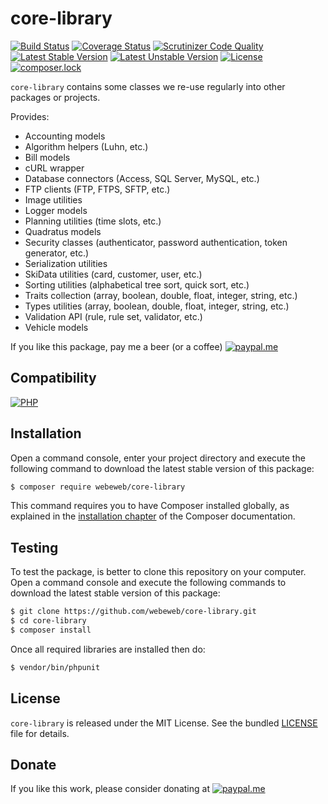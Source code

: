 core-library
============

[![Build Status](https://img.shields.io/github/workflow/status/webeweb/core-library/build?style=flat-square)](https://github.com/webeweb/core-library/actions)
[![Coverage Status](https://img.shields.io/coveralls/github/webeweb/core-library/master.svg?style=flat-square)](https://coveralls.io/github/webeweb/core-library?branch=master)
[![Scrutinizer Code Quality](https://img.shields.io/scrutinizer/quality/g/webeweb/core-library/master.svg?style=flat-square)](https://scrutinizer-ci.com/g/webeweb/core-library/?branch=master)
[![Latest Stable Version](https://img.shields.io/packagist/v/webeweb/core-library.svg?style=flat-square)](https://packagist.org/packages/webeweb/core-library)
[![Latest Unstable Version](https://img.shields.io/packagist/vpre/webeweb/core-library.svg?style=flat-square)](https://packagist.org/packages/webeweb/core-library)
[![License](https://img.shields.io/packagist/l/webeweb/core-library.svg?style=flat-square)](https://packagist.org/packages/webeweb/core-library)
[![composer.lock](https://img.shields.io/badge/.lock-uncommited-important.svg?style=flat-square)](https://packagist.org/packages/webeweb/core-library)

`core-library` contains some classes we re-use regularly into other packages or
projects.

Provides:

- Accounting models
- Algorithm helpers (Luhn, etc.)
- Bill models
- cURL wrapper
- Database connectors (Access, SQL Server, MySQL, etc.)
- FTP clients (FTP, FTPS, SFTP, etc.)
- Image utilities
- Logger models
- Planning utilities (time slots, etc.)
- Quadratus models
- Security classes (authenticator, password authentication, token generator, etc.)
- Serialization utilities
- SkiData utilities (card, customer, user, etc.)
- Sorting utilities (alphabetical tree sort, quick sort, etc.)
- Traits collection (array, boolean, double, float, integer, string, etc.)
- Types utilities (array, boolean, double, float, integer, string, etc.)
- Validation API (rule, rule set, validator, etc.)
- Vehicle models

If you like this package, pay me a beer (or a coffee)
[![paypal.me](https://img.shields.io/badge/paypal.me-webeweb-0070ba.svg?style=flat-square&logo=paypal)](https://www.paypal.me/webeweb)

## Compatibility

[![PHP](https://img.shields.io/packagist/php-v/webeweb/core-library.svg?style=flat-square)](http://php.net)

## Installation

Open a command console, enter your project directory and execute the following
command to download the latest stable version of this package:

```bash
$ composer require webeweb/core-library
```

This command requires you to have Composer installed globally, as explained in
the [installation chapter](https://getcomposer.org/doc/00-intro.md) of the
Composer documentation.

## Testing

To test the package, is better to clone this repository on your computer.
Open a command console and execute the following commands to download the latest
stable version of this package:

```bash
$ git clone https://github.com/webeweb/core-library.git
$ cd core-library
$ composer install
```

Once all required libraries are installed then do:

```bash
$ vendor/bin/phpunit
```

## License

`core-library` is released under the MIT License. See the bundled [LICENSE](LICENSE)
file for details.

## Donate

If you like this work, please consider donating at
[![paypal.me](https://img.shields.io/badge/paypal.me-webeweb-0070ba.svg?style=flat-square&logo=paypal)](https://www.paypal.me/webeweb)
